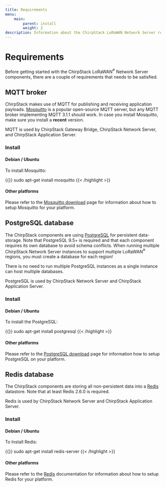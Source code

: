 ```yaml
---
title: Requirements
menu:
    main:
        parent: install
        weight: 2
description: Information about the ChirpStack LoRaWAN Network Server requirements and how to install these.
---
```


# Requirements

Before getting started with the ChirpStack LoRaWAN<sup>&reg;</sup> Network Server components,
there are a couple of requirements that needs to be satisfied. 

## MQTT broker

ChirpStack makes use of MQTT for publishing and receiving application
payloads. [Mosquitto](http://mosquitto.org/) is a popular open-source MQTT
server, but any MQTT broker implementing MQTT 3.1.1 should work.
In case you install Mosquitto, make sure you install a **recent** version.

MQTT is used by ChirpStack Gateway Bridge, ChirpStack Network Server, and ChirpStack Application Server.

### Install

#### Debian / Ubuntu

To install Mosquitto:

{{<highlight bash>}}
sudo apt-get install mosquitto
{{< /highlight >}}

#### Other platforms

Please refer to the [Mosquitto download](https://mosquitto.org/download/) page
for information about how to setup Mosquitto for your platform.

## PostgreSQL database

The ChirpStack components are using [PostgreSQL](https://www.postgresql.org)
for persistent data-storage. Note that PostgreSQL 9.5+ is required and that
each component requires its own database to avoid schema conflicts. When
running multiple ChirpStack Network Server instances to support multiple LoRaWAN<sup>&reg;</sup> regions,
you must create a database for each region!

There is no need to run multiple PostgreSQL instances as a single instance
can host multiple databases.

PostgreSQL is used by ChirpStack Network Server and ChirpStack Application Server.

### Install

#### Debian / Ubuntu

To install the PostgreSQL:

{{<highlight bash>}}
sudo apt-get install postgresql
{{< /highlight >}}

#### Other platforms

Please refer to the [PostgreSQL download](https://www.postgresql.org/download/)
page for information how to setup PostgreSQL on your platform.

## Redis database

The ChirpStack components are storing all non-persistent data into a
[Redis](http://redis.io/) datastore. Note that at least Redis 2.6.0
is required.

Redis is used by ChirpStack Network Server and ChirpStack Application Server.

### Install

#### Debian / Ubuntu

To Install Redis:

{{<highlight bash>}}
sudo apt-get install redis-server
{{< /highlight >}}

#### Other platforms

Please refer to the [Redis](https://redis.io/) documentation for information
about how to setup Redis for your platform.
